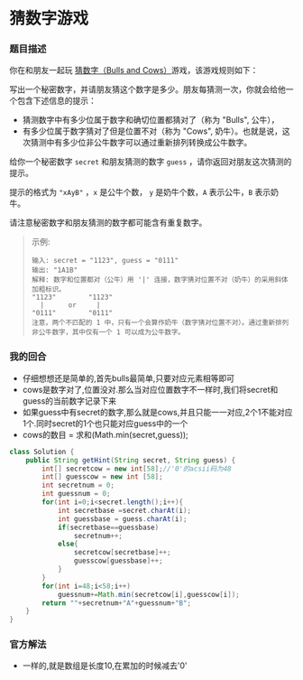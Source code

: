# 猜数字游戏

### 题目描述

你在和朋友一起玩 [猜数字（Bulls and Cows）](https://baike.baidu.com/item/猜数字/83200?fromtitle=Bulls+and+Cows&fromid=12003488&fr=aladdin)游戏，该游戏规则如下：

写出一个秘密数字，并请朋友猜这个数字是多少。朋友每猜测一次，你就会给他一个包含下述信息的提示：

- 猜测数字中有多少位属于数字和确切位置都猜对了（称为 "Bulls", 公牛），
- 有多少位属于数字猜对了但是位置不对（称为 "Cows", 奶牛）。也就是说，这次猜测中有多少位非公牛数字可以通过重新排列转换成公牛数字。

给你一个秘密数字 `secret` 和朋友猜测的数字 `guess` ，请你返回对朋友这次猜测的提示。

提示的格式为 `"xAyB"` ，`x` 是公牛个数， `y` 是奶牛个数，`A` 表示公牛，`B` 表示奶牛。

请注意秘密数字和朋友猜测的数字都可能含有重复数字。

> 示例:
>
> ```
> 输入: secret = "1123", guess = "0111"
> 输出: "1A1B"
> 解释: 数字和位置都对（公牛）用 '|' 连接，数字猜对位置不对（奶牛）的采用斜体加粗标识。
> "1123"        "1123"
>   |      or     |
> "0111"        "0111"
> 注意，两个不匹配的 1 中，只有一个会算作奶牛（数字猜对位置不对）。通过重新排列非公牛数字，其中仅有一个 1 可以成为公牛数字。
> ```

### 我的回合

- 仔细想想还是简单的,首先bulls最简单,只要对应元素相等即可
- cows是数字对了,位置没对.那么当对应位置数字不一样时,我们将secret和guess的当前数字记录下来
- 如果guess中有secret的数字,那么就是cows,并且只能一一对应,2个1不能对应1个.同时secret的1个也只能对应guess中的一个
- cows的数目 = 求和(Math.min(secret,guess));

```java
class Solution {
    public String getHint(String secret, String guess) {
        int[] secretcow = new int[58];//'0'的acsii码为48
        int[] guesscow = new int [58];
        int secretnum = 0;
        int guessnum = 0;
        for(int i=0;i<secret.length();i++){
            int secretbase =secret.charAt(i);
            int guessbase = guess.charAt(i);
            if(secretbase==guessbase)
                secretnum++;
            else{
                secretcow[secretbase]++;
                guesscow[guessbase]++;
            }
        }
        for(int i=48;i<58;i++)
            guessnum+=Math.min(secretcow[i],guesscow[i]);
        return ""+secretnum+"A"+guessnum+"B";    
    }
}
```

### 官方解法

- 一样的,就是数组是长度10,在累加的时候减去'0'
